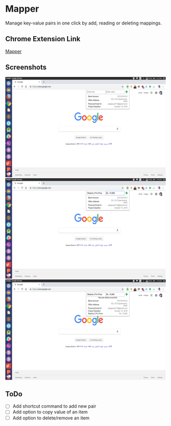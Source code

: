 # Mapper
Manage key-value pairs in one click by add, reading or deleting mappings.

## Chrome Extension Link
[Mapper](https://chrome.google.com/webstore/detail/mapper/bgeofhefagcifjgeonhbfpadpjmlidgm)

## Screenshots
![Screenshot 1](/screenshots/Screenshot1.png)
![Screenshot 2](/screenshots/Screenshot2.png)
![Screenshot 3](/screenshots/Screenshot3.png)

## ToDo
- [ ] Add shortcut command to add new pair
- [ ] Add option to copy value of an item
- [ ] Add option to delete/remove an item